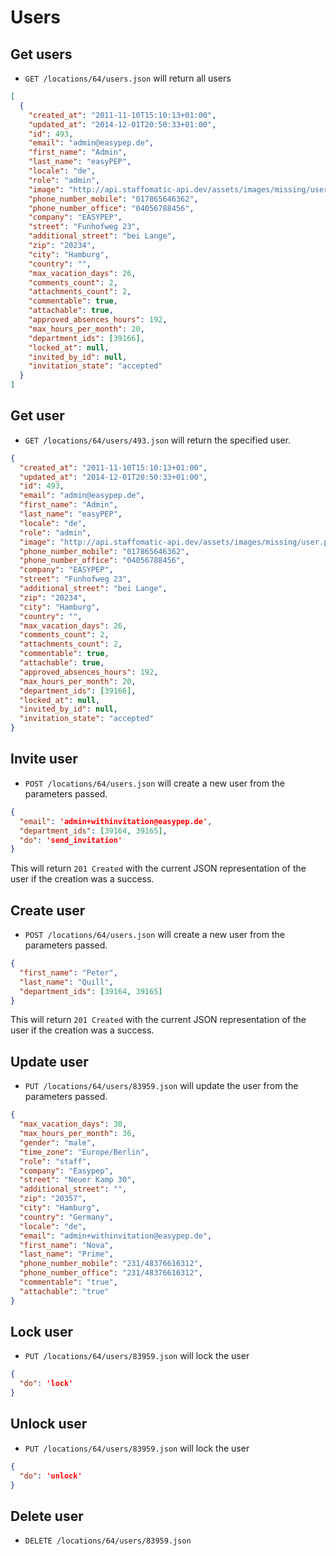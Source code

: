 Users
=======================

Get users
----------

* `GET /locations/64/users.json` will return all users

```json
[
  {
    "created_at": "2011-11-10T15:10:13+01:00",
    "updated_at": "2014-12-01T20:50:33+01:00",
    "id": 493,
    "email": "admin@easypep.de",
    "first_name": "Admin",
    "last_name": "easyPEP",
    "locale": "de",
    "role": "admin",
    "image": "http://api.staffomatic-api.dev/assets/images/missing/user.png",
    "phone_number_mobile": "017865646362",
    "phone_number_office": "04056788456",
    "company": "EASYPEP",
    "street": "Funhofweg 23",
    "additional_street": "bei Lange",
    "zip": "20234",
    "city": "Hamburg",
    "country": "",
    "max_vacation_days": 26,
    "comments_count": 2,
    "attachments_count": 2,
    "commentable": true,
    "attachable": true,
    "approved_absences_hours": 192,
    "max_hours_per_month": 20,
    "department_ids": [39166],
    "locked_at": null,
    "invited_by_id": null,
    "invitation_state": "accepted"
  }
]
```

Get user
----------

* `GET /locations/64/users/493.json` will return the specified user.

```json
{
  "created_at": "2011-11-10T15:10:13+01:00",
  "updated_at": "2014-12-01T20:50:33+01:00",
  "id": 493,
  "email": "admin@easypep.de",
  "first_name": "Admin",
  "last_name": "easyPEP",
  "locale": "de",
  "role": "admin",
  "image": "http://api.staffomatic-api.dev/assets/images/missing/user.png",
  "phone_number_mobile": "017865646362",
  "phone_number_office": "04056788456",
  "company": "EASYPEP",
  "street": "Funhofweg 23",
  "additional_street": "bei Lange",
  "zip": "20234",
  "city": "Hamburg",
  "country": "",
  "max_vacation_days": 26,
  "comments_count": 2,
  "attachments_count": 2,
  "commentable": true,
  "attachable": true,
  "approved_absences_hours": 192,
  "max_hours_per_month": 20,
  "department_ids": [39166],
  "locked_at": null,
  "invited_by_id": null,
  "invitation_state": "accepted"
}
```

Invite user
--------------

* `POST /locations/64/users.json` will create a new user from the parameters passed.


```json
{
  "email": 'admin+withinvitation@easypep.de',
  "department_ids": [39164, 39165],
  "do": 'send_invitation'
}
```

This will return `201 Created` with the current JSON representation of the user if the creation was a success.

Create user
--------------

* `POST /locations/64/users.json` will create a new user from the parameters passed.


```json
{
  "first_name": "Peter",
  "last_name": "Quill",
  "department_ids": [39164, 39165]
}
```

This will return `201 Created` with the current JSON representation of the user if the creation was a success.



Update user
--------------

* `PUT /locations/64/users/83959.json` will update the user from the parameters passed.

```json
{
  "max_vacation_days": 30,
  "max_hours_per_month": 36,
  "gender": "male",
  "time_zone": "Europe/Berlin",
  "role": "staff",
  "company": "Easypep",
  "street": "Neuer Kamp 30",
  "additional_street": "",
  "zip": "20357",
  "city": "Hamburg",
  "country": "Germany",
  "locale": "de",
  "email": "admin+withinvitation@easypep.de",
  "first_name": "Nova",
  "last_name": "Prime",
  "phone_number_mobile": "231/48376616312",
  "phone_number_office": "231/48376616312",
  "commentable": "true",
  "attachable": "true"
}
```

Lock user
--------------

* `PUT /locations/64/users/83959.json` will lock the user

```json
{
  "do": 'lock'
}
```

Unlock user
--------------

* `PUT /locations/64/users/83959.json` will lock the user

```json
{
  "do": 'unlock'
}
```

Delete user
--------------

* `DELETE /locations/64/users/83959.json`
